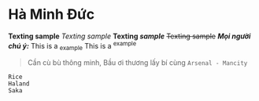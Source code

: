 # Hà Minh Đức

**Texting sample**
_Texting sample_
**Texting _sample_**
~~Texting sample~~
**_Mọi người chú ý:_**
This is a <sub>example</sub>
This is a <sup>example</sup>

> Cần cù bù thông minh, Bầu ơi thương lấy bí cùng
> `Arsenal - Mancity`

```
Rice
Haland
Saka
```
